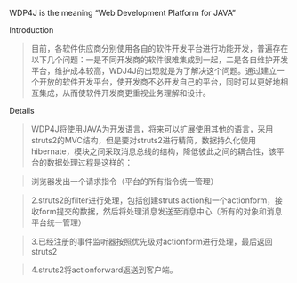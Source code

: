 WDP4J is the meaning “Web Development Platform for JAVA”


Introduction

> 目前，各软件供应商分别使用各自的软件开发平台进行功能开发，普遍存在以下几个问题：一是不同开发商的软件很难集成到一起，二是各自维护开发平台，维护成本较高，WDJ4J的出现就是为了解决这个问题。通过建立一个开放的软件开发平台，使开发商不必开发自己的平台，同时可以更好地相互集成，从而使软件开发商更重视业务理解和设计。

Details

> WDP4J将使用JAVA为开发语言，将来可以扩展使用其他的语言，采用struts2的MVC结构，但是要对struts2进行精简，数据持久化使用hibernate，模块之间采取消息总线的结构，降低彼此之间的耦合性，该平台的数据处理过程是这样的：

> 浏览器发出一个请求指令（平台的所有指令统一管理）

> 2.struts2的filter进行处理，包括创建struts action和一个actionform，接收form提交的数据，然后将处理消息发送至消息中心（所有的对象和消息平台统一管理）

> 3.已经注册的事件监听器按照优先级对actionform进行处理，最后返回struts2

> 4.struts2将actionforward返送到客户端。